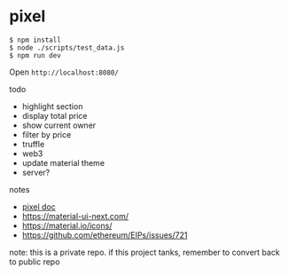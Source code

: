 # pixel

```
$ npm install
$ node ./scripts/test_data.js
$ npm run dev
```

Open `http://localhost:8080/`


todo

* highlight section
* display total price
* show current owner
* filter by price
* truffle
* web3
* update material theme
* server?

notes

* [pixel doc](https://docs.google.com/document/d/1wItSPEcXBqN1iwTlEV7A5rPlsc8y48I79SDCXM94CJc/edit?ts=5a610857)
* https://material-ui-next.com/
* https://material.io/icons/
* https://github.com/ethereum/EIPs/issues/721

note: this is a private repo. if this project tanks, remember to convert back to public repo
